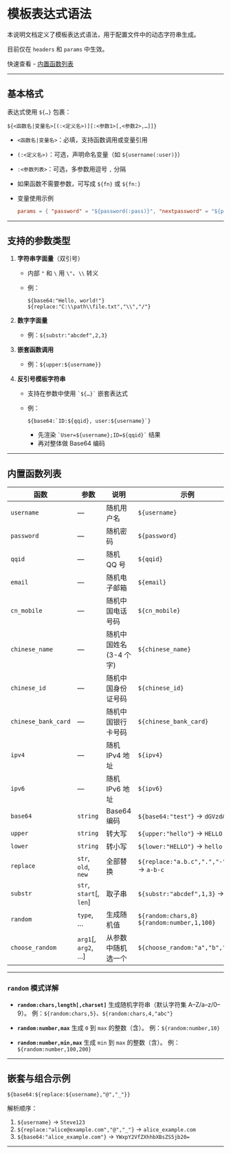 # 模板表达式语法

本说明文档定义了模板表达式语法，用于配置文件中的动态字符串生成。

目前仅在 `headers` 和 `params` 中生效。

快速查看 - [内置函数列表](#内置函数列表)

---

## 基本格式

表达式使用 `${…}` 包裹：

```text
${<函数名|变量名>[(:<定义名>)][:<参数1>[,<参数2>,…]]}
```

- `<函数名|变量名>`：必填，支持函数调用或变量引用
- `(:<定义名>)`：可选，声明命名变量（如 `${username(:user)}`）
- `:<参数列表>`：可选，多参数用逗号 `,` 分隔
- 如果函数不需要参数，可写成 `${fn}` 或 `${fn:}`
- 变量使用示例

  ```toml
  params = { "password" = "${password(:pass)}", "nextpassword" = "${pass}" }
  ```

---

## 支持的参数类型

1. **字符串字面量**（双引号）

   - 内部 `"` 和 `\` 用 `\"`、`\\` 转义
   - 例：

     ```text
     ${base64:"Hello, world!"}
     ${replace:"C:\\path\\file.txt","\\","/"}
     ```

2. **数字字面量**

   - 例：`${substr:"abcdef",2,3}`

3. **嵌套函数调用**

   - 例：`${upper:${username}}`

4. **反引号模板字符串**

   - 支持在参数中使用 `` `${…}` `` 嵌套表达式
   - 例：

     ```text
     ${base64:`ID:${qqid}, user:${username}`}
     ```

     - 先渲染 `` `User=${username};ID=${qqid}` `` 结果
     - 再对整体做 Base64 编码

---

## 内置函数列表

| 函数                | 参数                     | 说明                   | 示例                                              |
| ------------------- | ------------------------ | ---------------------- | ------------------------------------------------- |
| `username`          | —                        | 随机用户名             | `${username}`                                     |
| `password`          | —                        | 随机密码               | `${password}`                                     |
| `qqid`              | —                        | 随机 QQ 号             | `${qqid}`                                         |
| `email`             | —                        | 随机电子邮箱           | `${email}`                                        |
| `cn_mobile`         | —                        | 随机中国电话号码       | `${cn_mobile}`                                    |
| `chinese_name`      | —                        | 随机中国姓名(3-4 个字) | `${chinese_name}`                                 |
| `chinese_id`        | —                        | 随机中国身份证号码     | `${chinese_id}`                                   |
| `chinese_bank_card` | —                        | 随机中国银行卡号码     | `${chinese_bank_card}`                            |
| `ipv4`              | —                        | 随机 IPv4 地址         | `${ipv4}`                                         |
| `ipv6`              | —                        | 随机 IPv6 地址         | `${ipv6}`                                         |
| `base64`            | `string`                 | Base64 编码            | `${base64:"test"}` → `dGVzdA==`                   |
| `upper`             | `string`                 | 转大写                 | `${upper:"hello"}` → `HELLO`                      |
| `lower`             | `string`                 | 转小写                 | `${lower:"HELLO"}` → `hello`                      |
| `replace`           | `str`, `old`, `new`      | 全部替换               | `${replace:"a.b.c",".","-"}` → `a-b-c`            |
| `substr`            | `str`, `start`\[, `len`] | 取子串                 | `${substr:"abcdef",1,3}` → `bcd`                  |
| `random`            | `type`, …                | 生成随机值             | `${random:chars,8}` `${random:number,1,100}`      |
| `choose_random`     | `arg1`[, `arg2`, ...]    | 从参数中随机选一个     | `${choose_random:"a","b","c"}`                    |

---

### `random` 模式详解

- **`random:chars,length[,charset]`**
  生成随机字符串（默认字符集 A–Z/a–z/0–9）。
  例：`${random:chars,5}`、`${random:chars,4,"abc"}`

- **`random:number,max`**
  生成 `0` 到 `max` 的整数（含）。
  例：`${random:number,10}`

- **`random:number,min,max`**
  生成 `min` 到 `max` 的整数（含）。
  例：`${random:number,100,200}`

---

## 嵌套与组合示例

```text
${base64:${replace:${username},"@","_"}}
```

解析顺序：

1. `${username}` → `Steve123`
2. `${replace:"alice@example.com","@","_"}` → `alice_example.com`
3. `${base64:"alice_example.com"}` → `YWxpY2VfZXhhbXBsZS5jb20=`

---
